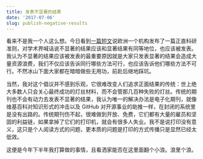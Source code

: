 ```yaml
---
title: 发表不显著的结果
date: '2017-07-06'
slug: publish-negative-results
---
```


看来不是我一个人这么想。今日看到[一篇短文](https://www.timeshighereducation.com/news/stop-binning-negative-results-researchers-told)说欧洲一个机构发布了一篇正直科研准则，对学术界喊话说不显著的结果应该和显著结果有同等地位，也应该被发表。我认为不显著的结果应该被发表的最重要原因就是大家只发表显著的结果会造成大量资源浪费，我们不仅应该告诉同行哪些方法可行，也应该告诉他们哪些方法不可行。不然冰山下面大家都在暗暗做些无用功，前赴后继地踩坑。

当然，我对这个倡议并不感到乐观，它很难改变人们追求正面结果的传统：世上绝大多数人只会关心最终成功的灯丝材料，而不会管那几百种失败的灯丝。传统的期刊也不会有动力去发表不显著的结果，我认为唯一的解决办法是电子化期刊，就像维基百科对知识形式的冲击以及 GitHub 对开源事业的助推一样，在封闭的系统里是没有出路的。传统期刊伤不起，很难做到开放、免费，它们都有大量的雇员和坚固的利益链，如果拿掉了它们的打印机，就会有很多人失业。我不是说打印没有意义，这只是个人阅读方式的问题，更本质的问题是打印的方式传播只是显然已经太低效。

这便是今年下半年我打算做的事情，且看洒家能否在这里面翻个小浪。浪里个浪。
